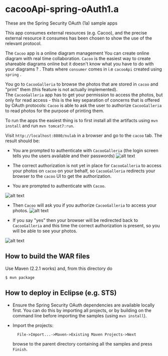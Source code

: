 # cacooApi-spring-oAuth1.a
These are the Spring Security OAuth (1a) sample apps 

This app consumes  external resources (e.g. Cacoo), and the precise external resource it consumes has
been chosen to show the use of the relevant protocol.

The `Cacoo` app is a online diagram management You can create online diagram with real time collaboration.
`Cacoo` is the easiest way to create shareable diagrams online but it doesn't know what you have to do with your diagrams ? . 
Thats where `consumer` comes in i.e `cacooApi` created using `spring` . 

You go to `CacooGalleria` to browse the photos that are stored in `cacoo` and
"print" them (this feature is not actually implemented).  
The `CacooGalleria` app has to get your permission to access the photos, but only for read
access - this is the key separation of concerns that is offered by
OAuth protocols: `Cacoo` is able to ask the user to authorize `CacooGalleria`
to read  photos for the purpose of printing them.

To run the apps the easiest thing is to first install all the
artifacts using `mvn install`  and run `mvn tomcat7:run`. 

Visit `http://localhost:8080/nulab` in a browser and go to the
`cacoo` tab.  The result should be:

* You are prompted to authenticate with `CacooGalleria` (the login screen tells
  you the users available and their passwords)
  ![alt text](https://github.com/dipikam86/CacooGalleria/blob/master/images/cacooLogin.png "cacooLogin")
  
* The correct authorization is not yet in place for `CacooGalleria` to access
  your photos on `cacoo` on your behalf, so `CacooGalleria` redirects your
  browser to the `cacoo` UI to get the authorization.

* You are prompted to authenticate with `Cacoo`.

![alt text](https://github.com/dipikam86/CacooGalleria/blob/master/images/cacooSignIn.png "cacooSignIn")

* Then `Cacoo` will ask you if you authorize `CacooGalleria` to access your
  photos.
![alt text](https://github.com/dipikam86/CacooGalleria/blob/master/images/cacooAuth.png "cacooAuth")  

* If you say "yes" then your browser will be redirected back to `CacooGalleria`
  and this time the correct authorization is present, so you will be
  able to see your photos.
  
![alt text](https://github.com/dipikam86/CacooGalleria/blob/master/images/cacooDiagram.png "cacooDiagram")
## How to build the WAR files

Use Maven (2.2.1 works) and, from this directory do 

    $ mvn package


## How to deploy in Eclipse (e.g. STS)

* Ensure the Spring Security OAuth dependencies are available locally
first.  You can do this by importing all projects, or by building on
the command line before importing the samples (using `mvn install`).

* Import the projects:

        File->Import...->Maven->Existing Maven Projects->Next

  browse to the parent directory containing all the
  samples and press `Finish`.
  
